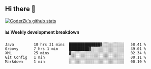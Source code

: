 ## Hi there 👋

[![CoderZk's github stats](https://github-readme-stats.vercel.app/api?username=zhoukuo123&show_icons=true&count_private=true)](https://github.com/anuraghazra/github-readme-stats)

#### :bar_chart: Weekly development breakdown

<!--START_SECTION:waka-->
```text
Java         10 hrs 31 mins  ██████████████▓░░░░░░░░░░   58.41 % 
Groovy       7 hrs 1 min     █████████▓░░░░░░░░░░░░░░░   39.01 % 
XML          25 mins         ▓░░░░░░░░░░░░░░░░░░░░░░░░   02.34 % 
Git Config   1 min           ░░░░░░░░░░░░░░░░░░░░░░░░░   00.11 % 
Markdown     1 min           ░░░░░░░░░░░░░░░░░░░░░░░░░   00.10 % 
```
<!--END_SECTION:waka-->
